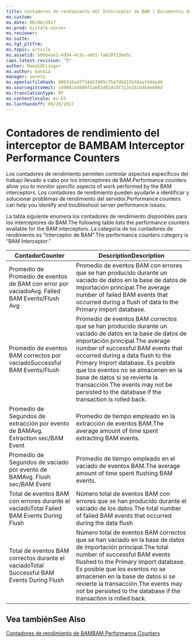 ```yaml
---
title: Contadores de rendimiento del Interceptor de BAM | Documentos de Microsoft
ms.custom: 
ms.date: 06/08/2017
ms.prod: biztalk-server
ms.reviewer: 
ms.suite: 
ms.tgt_pltfrm: 
ms.topic: article
ms.assetid: b9b64ae1-4d94-4c3c-add1-fa020713be5c
caps.latest.revision: "5"
author: MandiOhlinger
ms.author: mandia
manager: anneta
ms.openlocfilehash: 989316edff34463905c7547db815b3daaf4d4a46
ms.sourcegitcommit: cb908c540d8f1a692d01dc8f313e16cb4b4e696d
ms.translationtype: MT
ms.contentlocale: es-ES
ms.lasthandoff: 09/20/2017
---
```

# <a name="bam-interceptor-performance-counters"></a><span data-ttu-id="27eb4-102">Contadores de rendimiento del interceptor de BAM</span><span class="sxs-lookup"><span data-stu-id="27eb4-102">BAM Interceptor Performance Counters</span></span>
<span data-ttu-id="27eb4-103">Los contadores de rendimiento permiten controlar aspectos específicos del trabajo llevado a cabo por los interceptores de BAM.</span><span class="sxs-lookup"><span data-stu-id="27eb4-103">Performance counters allow you to monitor specific aspects of work performed by the BAM interceptors.</span></span> <span data-ttu-id="27eb4-104">Los contadores de rendimiento pueden ayudarle a identificar y solucionar problemas de rendimiento del servidor.</span><span class="sxs-lookup"><span data-stu-id="27eb4-104">Performance counters can help you identify and troubleshoot server performance issues.</span></span>  
  
 <span data-ttu-id="27eb4-105">La tabla siguiente enumera los contadores de rendimiento disponibles para los interceptores de BAM.</span><span class="sxs-lookup"><span data-stu-id="27eb4-105">The following table lists the performance counters available for the BAM interceptors.</span></span> <span data-ttu-id="27eb4-106">La categoría de los contadores de rendimiento es “Interceptor de BAM”.</span><span class="sxs-lookup"><span data-stu-id="27eb4-106">The performance counters category is “BAM Interceptor.”</span></span>  
  
|<span data-ttu-id="27eb4-107">Contador</span><span class="sxs-lookup"><span data-stu-id="27eb4-107">Counter</span></span>|<span data-ttu-id="27eb4-108">Description</span><span class="sxs-lookup"><span data-stu-id="27eb4-108">Description</span></span>|  
|-------------|-----------------|  
|<span data-ttu-id="27eb4-109">Promedio de Promedio de eventos de BAM con error por vaciado</span><span class="sxs-lookup"><span data-stu-id="27eb4-109">Avg. Failed BAM Events/Flush Avg</span></span>|<span data-ttu-id="27eb4-110">Promedio de eventos BAM con errores que se han producido durante un vaciado de datos en la base de datos de importación principal.</span><span class="sxs-lookup"><span data-stu-id="27eb4-110">The average number of failed BAM events that occurred during a flush of data to the Primary Import database.</span></span>|  
|<span data-ttu-id="27eb4-111">Promedio de eventos BAM correctos por vaciado</span><span class="sxs-lookup"><span data-stu-id="27eb4-111">Successful BAM Events/Flush</span></span>|<span data-ttu-id="27eb4-112">Promedio de eventos BAM correctos que se han producido durante un vaciado de datos en la base de datos de importación principal.</span><span class="sxs-lookup"><span data-stu-id="27eb4-112">The average number of successful BAM events that occurred during a data flush to the Primary Import database.</span></span> <span data-ttu-id="27eb4-113">Es posible que los eventos no se almacenen en la base de datos si se revierte la transacción.</span><span class="sxs-lookup"><span data-stu-id="27eb4-113">The events may not be persisted to the database if the transaction is rolled back.</span></span>|  
|<span data-ttu-id="27eb4-114">Promedio de Segundos de extracción por evento de BAM</span><span class="sxs-lookup"><span data-stu-id="27eb4-114">Avg. Extraction sec/BAM Event</span></span>|<span data-ttu-id="27eb4-115">Promedio de tiempo empleado en la extracción de eventos BAM.</span><span class="sxs-lookup"><span data-stu-id="27eb4-115">The average amount of time spent extracting BAM events.</span></span>|  
|<span data-ttu-id="27eb4-116">Promedio de Segundos de vaciado por evento de BAM</span><span class="sxs-lookup"><span data-stu-id="27eb4-116">Avg. Flush sec/BAM Event</span></span>|<span data-ttu-id="27eb4-117">Promedio de tiempo empleado en el vaciado de eventos BAM.</span><span class="sxs-lookup"><span data-stu-id="27eb4-117">The average amount of time spent flushing BAM events.</span></span>|  
|<span data-ttu-id="27eb4-118">Total de eventos BAM con errores durante el vaciado</span><span class="sxs-lookup"><span data-stu-id="27eb4-118">Total Failed BAM Events During Flush</span></span>|<span data-ttu-id="27eb4-119">Número total de eventos BAM con errores que se han producido durante el vaciado de los datos.</span><span class="sxs-lookup"><span data-stu-id="27eb4-119">The total number of failed BAM events that occurred during the data flush</span></span>|  
|<span data-ttu-id="27eb4-120">Total de eventos BAM correctos durante el vaciado</span><span class="sxs-lookup"><span data-stu-id="27eb4-120">Total Successful BAM Events During Flush</span></span>|<span data-ttu-id="27eb4-121">Número total de eventos BAM correctos que se han vaciado en la base de datos de importación principal.</span><span class="sxs-lookup"><span data-stu-id="27eb4-121">The total number of successful BAM events flushed to the Primary Import database.</span></span> <span data-ttu-id="27eb4-122">Es posible que los eventos no se almacenen en la base de datos si se revierte la transacción.</span><span class="sxs-lookup"><span data-stu-id="27eb4-122">The events may not be persisted to the database if the transaction is rolled back.</span></span>|  
  
## <a name="see-also"></a><span data-ttu-id="27eb4-123">Vea también</span><span class="sxs-lookup"><span data-stu-id="27eb4-123">See Also</span></span>  
 [<span data-ttu-id="27eb4-124">Contadores de rendimiento de BAM</span><span class="sxs-lookup"><span data-stu-id="27eb4-124">BAM Performance Counters</span></span>](../core/bam-performance-counters.md)